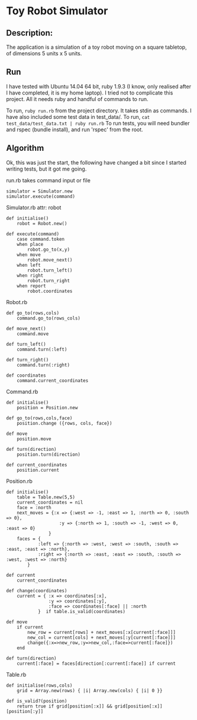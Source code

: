 Toy Robot Simulator
===================

Description:
------------
  The application is a simulation of a toy robot moving on a square tabletop, of dimensions 5 units x 5 units.
	
Run
---
  I have tested with Ubuntu 14.04 64 bit, ruby 1.9.3 (I know, only realised after I have completed, it is my home laptop).
  I tried not to complicate this project.
  All it needs ruby and handful of commands to run.
  
  To run, `ruby run.rb` from the project directory. It takes stdin as commands.
  I have also included some test data in test_data/.
  To run, `cat test_data/test_data.txt | ruby run.rb`
  To run tests, you will need bundler and rspec (bundle install), and run 'rspec' from the root.


Algorithm
---------

Ok, this was just the start, the following have changed a bit since I started writing tests, but it got me going.

run.rb 
	takes command input or file

	simulator = Simulator.new
	simulator.execute(command)


Simulator.rb
	attr: robot

	def initialise()
		robot = Robot.new()

	def execute(command)
		case command.token
		when place
			robot.go_to(x,y)
		when move
			robot.move_next()
		when left
			robot.turn_left()
		when right
			robot.turn_right
		when report
			robot.coordinates


Robot.rb 

	def go_to(rows,cols)
		command.go_to(rows_cols)

	def move_next()
		command.move

	def turn_left()
		command.turn(:left)

	def turn_right()
		command.turn(:right)

	def coordinates
		command.current_coordinates

Command.rb

	def initialise()
		position = Position.new

	def go_to(rows,cols,face)
		position.change ({rows, cols, face})

	def move
		position.move  

	def turn(direction)
		position.turn(direction) 

	def current_coordinates
		position.current

Position.rb
 
	def initialise()
		table = Table.new(5,5)	
		current_coordinates = nil
		face = :north
		next_moves = {:x => {:west => -1, :east => 1, :north => 0, :south => 0},
						:y => {:north => 1, :south => -1, :west => 0, :east => 0}
					}
		faces = {
				:left => {:north => :west, :west => :south, :south => :east, :east => :north},
				:right => {:north => :east, :east => :south, :south => :west, :west => :north}
			}

	def current
		current_coordinates		

	def change(coordinates)
		current = { :x => coordinates[:x], 
					:y => coordinates[:y], 
					:face => coordinates[:face] || :north 
				}  if table.is_valid(coordinates)

	def move
		if current 
			new_row = current[rows] + next_moves[:x[current[:face]]]
			new_col = current[cols] + next_moves[:y[current[:face]]]
			change({:x=>new_row,:y=>new_col,:face=>current[:face]})
		end

	def turn(direction)
		current[:face] = faces[direction[:current[:face]] if current


Table.rb
 
 	def initialise(rows,cols)
		grid = Array.new(rows) { |i| Array.new(cols) { |i| 0 }}

	def is_valid?(position)
		return true if grid[position[:x]] && grid[position[:x]][position[:y]]
